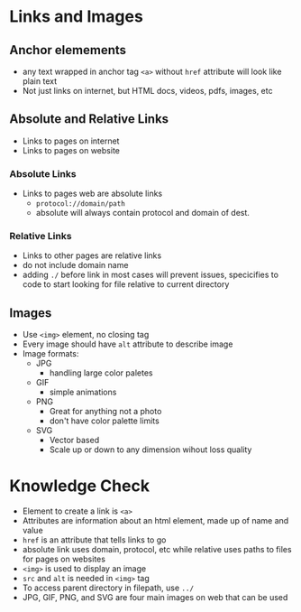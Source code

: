 # Links and Images

## Anchor elemements
* any text wrapped in anchor tag `<a>` without `href` attribute will look like plain text
* Not just links on internet, but HTML docs, videos, pdfs, images, etc

## Absolute and Relative Links
* Links to pages on internet
* Links to pages on website
### Absolute Links
* Links to pages web are absolute links
    * `protocol://domain/path`
    * absolute will always contain protocol and domain of dest.

### Relative Links
* Links to other pages are relative links
* do not include domain name
* adding `./` before link in most cases will prevent issues, specicifies to code to start looking for file relative to current directory

## Images
* Use `<img>` element, no closing tag
* Every image should have `alt` attribute to describe image
* Image formats:
    * JPG
        * handling large color paletes
    * GIF
        * simple animations
    * PNG
        * Great for anything not a photo
        * don't have color palette limits
    * SVG
        * Vector based
        * Scale up or down to any dimension wihout loss quality

# Knowledge Check
* Element to create a link is `<a>` 
* Attributes are information about an html element, made up of name and value
* `href` is an attribute that tells links to go
*  absolute link uses domain, protocol, etc while relative uses paths to files for pages on websites
* `<img>` is used to display an image
* `src` and `alt` is needed in `<img>` tag
* To access parent directory in filepath, use `../`
* JPG, GIF, PNG, and SVG are four main images on web that can be used
